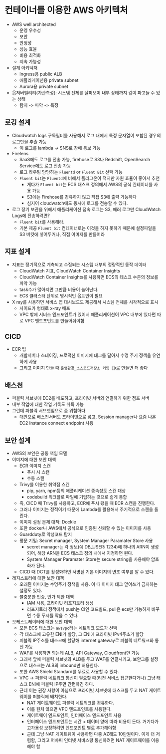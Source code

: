 # 컨테이너를 이용한 AWS 아키텍처
- AWS well architected
    - 운영 우수성
    - 보안
    - 안정성
    - 성능 효율
    - 비용 최적화
    - 지속 가능성
- 설계 아키텍처
    - Ingress용 public ALB
    - 애플리케이션용 private subnet
    - Aurora용 private subnet
- 옵저버빌리티(가관측성): 시스템 전체를 살펴보며 내부 상태까지 깊이 파고들 수 있는 상태
    - 탐지 -> 파악 -> 특정
## 로깅 설계
- Cloudwatch logs 구독필터를 사용해서 로그 내에서 특정 문자열이 포함된 경우의 로그만을 추출 가능
    - 이 로그를 lambda -> SNS로 장애 통보 가능
- Firelens
    - SaaS에도 로그를 전송 가능, firehose로 S3나 Redshift, OpenSearch Service에도 로그 전송 가능
    - 로그 라우팅 담당하는 `Fluentd` or `Fluent Bit` 선택 가능
    - `Fluent bit`는 `Fluentd`에 비해서 플러그온이 적지만 자원 효율이 좋아서 추천
        - 게다가 `Fluent bit`는 ECS 태스크 정의에서 AWS의 공식 컨테이너를 사용 가능
        - S3에는 Firehose를 경유하지 않고 직접 S3에 출력 가능하다
        - 심지어 cloudwatch에도 동시에 로그를 전송할 수 있다.
- 로그 장기 보관을 위해서 애플리케이션 접속 로그는 S3, 에러 로그만 CloudWatch Logs에 전송하려면?
    - `Fluent bit`를 사용해라.
    - 기본 제공 `Fluent bit` 컨테이너로는 이것을 하지 못하기 때문에 설정파일을 S3 버킷에 넣어두거나, 직접 이미지를 만들어라
## 지표 설계
- 지표는 정기적으로 계측되고 수집되는 시스템 내부의 정량적인 동작 데이터
    - CloudWatch 지표, CloudWatch Container Insights
    - CloudWatch Container Insights를 사용하면 ECS의 테스크 수준의 정보를 파악 가능
    - task수가 많아지면 그만큼 비용이 늘어난다.
    - ECS 클러스터 단위로 명시적인 옵트인이 필요
- X ray를 사용하면 서비스 맵 대시보드도 제공해서 시스템 전체를 시각적으로 표시
    - 사이드카 형태로 x-ray 배포
    - VPC 밖에 서비스 엔드포인트가 있어서 애플리케이션이 VPC 내부에 있다면 따로 VPC 엔드포인트를 만들어줘야함
## CICD
- ECR 팁
    - 개발서버나 스테이징, 프로덕션 이미지에 태그를 달아서 수명 주기 정책을 유연하게 사용
    - 그리고 이미지 만들 때 `운영환경_소스코드저장소 커밋 ID`로 만들면 더 좋다

## 배스천
- 퍼블릭 서브넷에 EC2를 배포하고, 프라이빗 서버와 연결하기 위한 점프 서버
- 내부 작업에 대한 작업 기록도 취득 가능
- 그런데 퍼블릭 서브넷임으로 좀 위험하다
    - 대안으로 배스천서버도 프라이빗으로 넣고, Session manager나 요즘 나온 EC2 Instance connect endpoint 사용

## 보안 설계
- AWS의 보안은 공동 책임 모델
- 이미지에 대한 보안 대책
    - ECR 이미지 스캔
        - 푸시 시 스캔
        - 수동 스캔
    - Trivy를 이용한 취약점 스캔
        - pip, yarn, npm등의 애플리케이션 종속성도 스캔 대상
        - codebuild 워크플로 파일에 기입하는 것으로 쉽게 통합
    - 즉, CICD 때 Trivy를 사용하고, ECR에 푸시 됐을 때 ECR 스캔을 진행한다.
    - 그러나 이미지는 정적이기 때문에 Lambda를 활용해서 주기적으로 스캔을 돌린다.
    - 이미지 설정 문제 대책: Dockle
    - 또한 docker나 AWS에서 공식으로 인증된 신뢰할 수 있는 이미지를 사용
    - Guardduty로 악성코드 탐지
    - 평문 기밀: Secret manager, System Manager Paramater Store 사용
        - secret manager는 각 정보(예 DB_USER: 1234)에 하나의 ARN이 생성되어, 해당 ARN을 ECS 태스크 정의 내에서 지정하면 된다.
        - System Manager Paramater Store는 secure string을 사용해야 암호화가 된다.
    - CICD 때 DCT를 활성화하면 서명된 기본 이미지의 변조 여부를 알 수 있다.
- 레지스트리에 대한 보안 대책
    - 오래된 이미지는 수명주기 정책을 사용. 이 때 이미지 태그 덮어쓰기 금지하는 설정도 있다.
    - 불충분한 인증, 인가 제한 대첵
        - IAM 사용, 프라이빗 리포지토리 생성
        - 리포지토리 정책에서 push는 CI인 코드빌드, pull은 ecs만 가능하게 바꾸면 수동 푸시를 막을 수 있다.
- 오케스트레이터에 대한 보안 대책
    - 모든 ECS 태스크는 `awsvpc`라는 네트워크 모드가 선택
    - 각 태스크에 고유한 ENI가 할당, 그 ENI에 프라이빗 IPv4주소가 할당
    - 퍼블릭 IP주소를 태스크에 할당해 internet gateway로 퍼블릭 네트워크와 통신 가능
    - WAF를 사용하면 되는데 ALB, API Gateway, Cloudfront만 가능
    - 그래서 앞에 퍼블릭 서브넷의 ALB를 두고 WAF를 연결시키고, 보안그룹 설정으로 태스크는 ALB의 inbound만 허용한다.
    - 또한 AWS Shield Standard를 무료로 사용할 수 있다.
    - VPC -> 퍼블릭 네트워크 통신이 필요할 때(리전 서비스 접근한다거나) 그냥 태스크 ENI에 퍼블릭 IP주면 간편하긴 하다.
    - 근데 이는 권장 사항이 아님으로 프라이빗 서브넷에 태스크를 두고 NAT 게이트웨이를 퍼블릭에 배치한다.
        - NAT 게이트웨이도 퍼블릭 네트워크를 경유한다.
        - 이를 원치 않으면 VPC 엔드포인트를 사용한다.
        - 게이트웨이 엔드포인트, 인터페이스 엔드포인트 사용
        - 인터페이스 엔드포인트는 시간 + 데이터 양에 따라 비용이 든다. 거기다가 고가용성 보장하려면 엔드포인트 별로 추가해야함
        - 근데 그냥 NAT 게이트웨이 사용하면 다중 AZ해도 10만원이다. 이게 더 저렴함, 그리고 어차피 인터넷 서비스랑 통신하려면 NAT 게이트웨이를 이용해야 함
